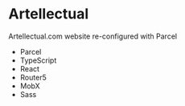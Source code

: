 # Artellectual

Artellectual.com website re-configured with Parcel

* Parcel
* TypeScript
* React
* Router5
* MobX
* Sass